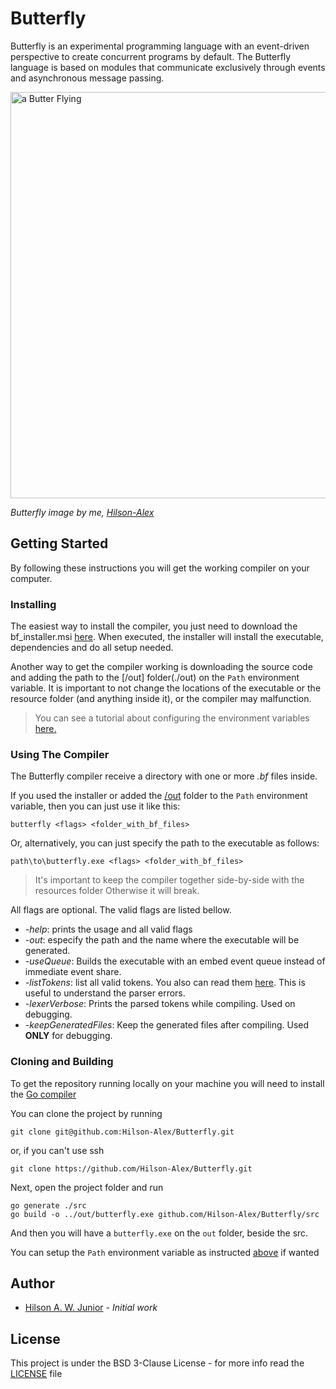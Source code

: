 # Butterfly

Butterfly is an experimental programming language with an event-driven perspective to create concurrent programs by 
default. The Butterfly language is based on modules that communicate exclusively through events and asynchronous message 
passing.

<a href="https://drive.google.com/uc?export=view&id=1vI3_UjFAzELrp2uUPGPjE3CK-NpqgJeN">
  <img src="https://drive.google.com/uc?export=view&id=1vI3_UjFAzELrp2uUPGPjE3CK-NpqgJeN" style="width: 650px; max-width: 100%; height: auto"  alt="a Butter Flying"/>
</a>

*Butterfly image by me, [Hilson-Alex]*

## Getting Started

By following these instructions you will get the working compiler on your computer. 

### Installing

The easiest way to install the compiler, you just need to download the bf_installer.msi [here](https://github.com/Hilson-Alex/Butterfly/releases/tag/0.2.0). 
When executed, the installer will install the executable, dependencies and do all setup needed.

Another way to get the compiler working is downloading the source code and adding the path to the [/out] folder(./out) on the `Path`
environment variable. It is important to not change the locations of the executable or the resource folder (and anything inside it),
or the compiler may malfunction.

> You can see a tutorial about configuring the environment variables [here.](https://www.c-sharpcorner.com/article/how-to-addedit-path-environment-variable-in-windows-11/)

### Using The Compiler

The Butterfly compiler receive a directory with one or more *.bf* files inside.

If you used the installer or added the [/out](./out) folder to the `Path` environment
variable, then you can just use it like this: 

```shell
butterfly <flags> <folder_with_bf_files>
```

Or, alternatively, you can just specify the path to the executable as follows:

```shell
path\to\butterfly.exe <flags> <folder_with_bf_files>
```
> It's important to keep the compiler together side-by-side with the resources folder
> Otherwise it will break.

All flags are optional. The valid flags are listed bellow.

- *-help*: prints the usage and all valid flags
- *-out*: especify the path and the name where the executable will be generated.
- *-useQueue*: Builds the executable with an embed event queue instead of immediate event share.
- *-listTokens*: list all valid tokens. You also can read them [here](./out/resources/doc/Tokens.md).
  This is useful to understand the parser errors.
- *-lexerVerbose*: Prints the parsed tokens while compiling. Used on debugging.
- *-keepGeneratedFiles*: Keep the generated files after compiling. Used **ONLY** for debugging.

### Cloning and Building

To get the repository running locally on your machine you will need to install the [Go compiler](https://go.dev/dl/)

You can clone the project by running

```shell
git clone git@github.com:Hilson-Alex/Butterfly.git
```

or, if you can't use ssh

```shell
git clone https://github.com/Hilson-Alex/Butterfly.git
```

Next, open the project folder and run

```shell
go generate ./src
go build -o ../out/butterfly.exe github.com/Hilson-Alex/Butterfly/src
```

And then you will have a `butterfly.exe` on the `out` folder, beside the src.

You can setup the `Path` environment variable as instructed [above](#installing) if wanted

## Author

- [Hilson A. W. Junior][Hilson-Alex] - *Initial work*

## License

This project is under the BSD 3-Clause License - for more info read the [LICENSE](LICENSE) file

[Hilson-Alex]: https://github.com/Hilson-Alex
